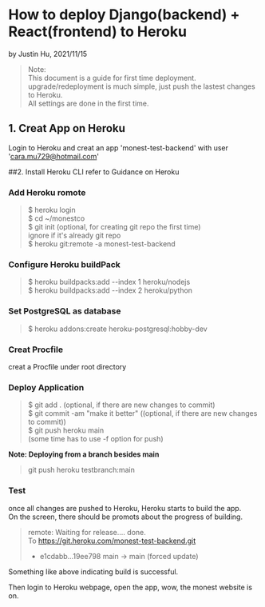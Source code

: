 # How to deploy Django(backend) + React(frontend) to Heroku

by Justin Hu,
2021/11/15

>Note:  
>This document is a guide for first time deployment. 
>upgrade/redeployment is much simple, just push the lastest changes to Heroku.  
> All settings are done in the first time.


## 1. Creat App on Heroku
Login to Heroku and creat an app 'monest-test-backend' with user 'cara.mu729@hotmail.com'

##2. Install Heroku CLI
refer to Guidance on Heroku

### Add Heroku romote
> $ heroku login  
> $ cd ~/monestco  
> $ git init (optional, for creating git repo the first time)   
>                ignore if it's already git repo  
> $ heroku git:remote -a monest-test-backend  

### Configure Heroku buildPack
>$ heroku buildpacks:add --index 1 heroku/nodejs  
>$ heroku buildpacks:add --index 2 heroku/python

### Set PostgreSQL as database
>$ heroku addons:create heroku-postgresql:hobby-dev  

### Creat Procfile
creat a Procfile under root directory 


### Deploy Application
> $ git add .  (optional, if there are new changes to commit)   
> $ git commit -am "make it better"  ((optional, if there are new changes to commit))  
> $ git push heroku main  
> (some time has to use -f option for push)
 
**Note: Deploying from a branch besides main**
> git push heroku testbranch:main


### Test 
once all changes are pushed to Heroku, Heroku starts to build the app.  
On the screen,  there should be promots about the progress of building.  
> remote: Waiting for release.... done.   
To https://git.heroku.com/monest-test-backend.git   
> + e1cdabb...19ee798 main -> main (forced update)   

Something like above indicating build is successful. 

Then login to Heroku webpage, open the app, wow, the monest website is on.   